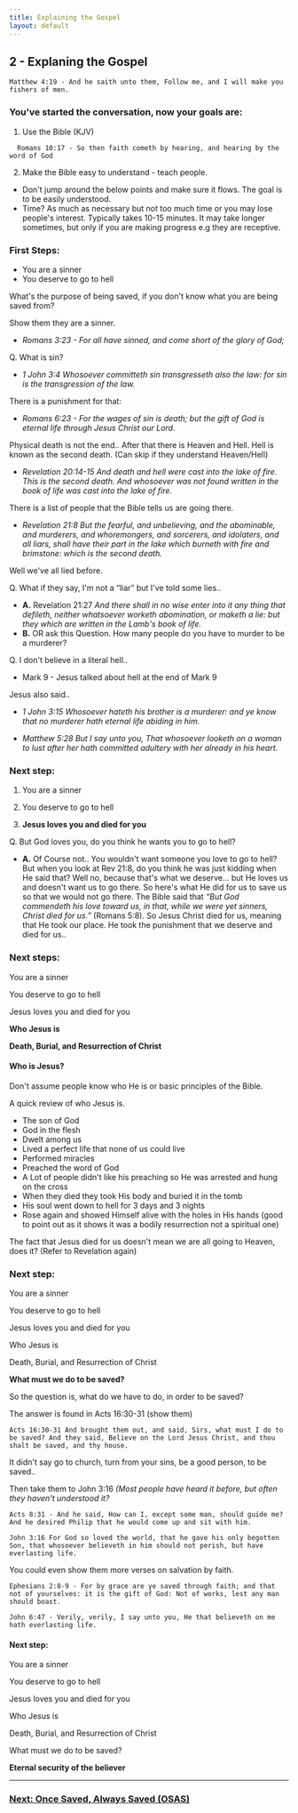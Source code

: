 ```yaml
---
title: Explaining the Gospel
layout: default
---
```


## 2 - Explaning the Gospel 
```Matthew 4:19 - And he saith unto them, Follow me, and I will make you fishers of men.```

### You've started the conversation, now your goals are:
1. Use the Bible (KJV)

```  Romans 10:17 - So then faith cometh by hearing, and hearing by the word of God```

2. Make the Bible easy to understand - teach people. 
* Don't jump around the below points and make sure it flows. The goal is to be easily understood. 
* Time? As much as necessary but not too much time or you may lose people's interest. Typically takes 10-15 minutes. It may take longer sometimes, but only if you are making progress e.g they are receptive. 

### First Steps:
* You are a sinner
* You deserve to go to hell

What's the purpose of being saved, if you don't know what you are being saved from?

Show them they are a sinner. 
* _Romans 3:23 - For all have sinned, and come short of the glory of God;_
       
Q. What is sin?
* _1 John 3:4 Whosoever committeth sin transgresseth also the law: for sin is the transgression of the law._

There is a punishment for that:
* _Romans 6:23 - For the wages of sin is death; but the gift of God is eternal life through Jesus Christ our Lord._

Physical death is not the end.. After that there is Heaven and Hell. Hell is known as the second death. (Can skip if they understand Heaven/Hell)
* _Revelation 20:14-15 And death and hell were cast into the lake of fire. This is the second death. And whosoever was not found written in the book of life was cast into the lake of fire._

There is a list of people that the Bible tells us are going there. 
* _Revelation 21:8 But the fearful, and unbelieving, and the abominable, and murderers, and whoremongers, and sorcerers, and idolaters, and all liars, shall have their part in the lake which burneth with fire and brimstone: which is the second death._

Well we've all lied before. 

Q. What if they say, I'm not a “liar” but I've told some lies.. 
* **A.** Revelation 21:27 _And there shall in no wise enter into it any thing that defileth, neither whatsoever worketh abomination, or maketh a lie: but they which are written in the Lamb's book of life._
* **B.** OR ask this Question. How many people do you have to murder to be a murderer? 

Q. I don't believe in a literal hell..
* Mark 9 - Jesus talked about hell at the end of Mark 9

Jesus also said..
* _1 John 3:15 Whosoever hateth his brother is a murderer: and ye know that no murderer hath eternal life abiding in him._

* _Matthew 5:28 But I say unto you, That whosoever looketh on a woman to lust after her hath committed adultery with her already in his heart._

### Next step:
1. You are a sinner

2. You deserve to go to hell

3. **Jesus loves you and died for you**


Q. But God loves you, do you think he wants you to go to hell?
* **A.** Of Course not.. You wouldn't want someone you love to go to hell?
   But when you look at Rev 21:8, do you think he was just kidding when He said that?
   Well no, because that's what we deserve… but He loves us and doesn't want us to go there. 
   So here's what He did for us to save us so that we would not go there. 
   The Bible said that _“But God commendeth his love toward us, in that, while we were yet sinners, Christ died for us.”_ (Romans 5:8). 
   So Jesus Christ died for us, meaning that He took our place. 
   He took the punishment that we deserve and died for us..

### Next steps:
You are a sinner

You deserve to go to hell

Jesus loves you and died for you

**Who Jesus is**

**Death, Burial, and Resurrection of Christ**

#### Who is Jesus?
Don't assume people know who He is or basic principles of the Bible. 

A quick review of who Jesus is.
* The son of God
* God in the flesh
* Dwelt among us
* Lived a perfect life that none of us could live
* Performed miracles
* Preached the word of God
* A Lot of people didn't like his preaching so He was arrested and hung on the cross
* When they died they took His body and buried it in the tomb
* His soul went down to hell for 3 days and 3 nights
* Rose again and showed Himself alive with the holes in His hands (good to point out as it shows it was a bodily resurrection not a spiritual one)

The fact that Jesus died for us doesn't mean we are all going to Heaven, does it?
(Refer to Revelation again)


### Next step:
You are a sinner

You deserve to go to hell

Jesus loves you and died for you

Who Jesus is

Death, Burial, and Resurrection of Christ

**What must we do to be saved?**

So the question is, what do we have to do, in order to be saved?

The answer is found in Acts 16:30-31 (show them)

```Acts 16:30-31 And brought them out, and said, Sirs, what must I do to be saved? And they said, Believe on the Lord Jesus Christ, and thou shalt be saved, and thy house.```

It didn't say go to church, turn from your sins, be a good person, to be saved..

Then take them to John 3:16 
    _(Most people have heard it before, but often they haven't understood it?_

```Acts 8:31 - And he said, How can I, except some man, should guide me? And he desired Philip that he would come up and sit with him.```

```John 3:16 For God so loved the world, that he gave his only begotten Son, that whosoever believeth in him should not perish, but have everlasting life.```

You could even show them more verses on salvation by faith.

```Ephesians 2:8-9 - For by grace are ye saved through faith; and that not of yourselves: it is the gift of God: Not of works, lest any man should boast.```

```John 6:47 - Verily, verily, I say unto you, He that believeth on me hath everlasting life.```

#### Next step:
You are a sinner

You deserve to go to hell

Jesus loves you and died for you

Who Jesus is

Death, Burial, and Resurrection of Christ

What must we do to be saved?

**Eternal security of the believer**

___

### [Next: Once Saved, Always Saved (OSAS)](osas)
